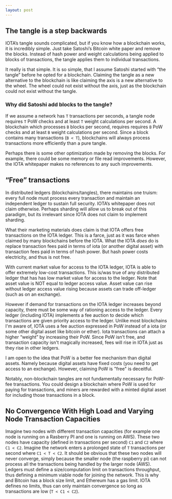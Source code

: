 ```yaml
---
layout: post
---
```


## The tangle is a step backwards

IOTA’s tangle sounds complicated, but if you know how a blockchain works, it is incredibly simple. Just take Satoshi’s Bitcoin white paper and remove the blocks.  Instead of hash power and weight calculations being applied to blocks of transactions, the tangle applies them to individual transactions.

It really is that simple. It is so simple, that I assume Satoshi started with “the tangle” before he opted for a blockchain. Claiming the tangle as a new alternative to the blockchain is like claiming the axis is a new alternative to the wheel. The wheel could not exist without the axis, just as the blockchain could not exist without the tangle.

### Why did Satoshi add blocks to the tangle?

If we assume a network has `T` transactions per seconds, a tangle node requires `T` PoW checks and at least `T` weight calculations per second. A blockchain which processes `B` blocks per second, requires requires `B` PoW checks and at least `B` weight calculations per second. Since a block contains many transactions (`B < T`), blockchains will always process transactions more efficiently than a pure tangle.

Perhaps there is some other optimization made by removing the blocks. For example, there could be some memory or file read improvements. However, the IOTA whitepaper makes no references to any such improvements.

## “Free” transactions

In distributed ledgers (blockchains/tangles), there maintains one truism: every full node must process every transaction and maintain an independent ledger to sustain full security.  IOTA’s whitepaper does not claim otherwise. Perhaps sharding will allow us to break out of this paradigm, but its irrelevant since IOTA does not claim to implement sharding.

What their marketing materials does claim is that IOTA offers free transactions on the IOTA ledger. This is a farce, just as it was farce when claimed by many blockchains before the IOTA. What the IOTA *does* do is replace transaction fees paid in terms of iota (or another digital asset) with transaction fees paid in terms of hash power. But hash power costs electricity, and thus is not free.

With current market value for access to the IOTA ledger, IOTA is able to offer extremely low-cost transactions. This is/was true of any distributed ledger that has has low market value for access to the ledger. Note that asset value is NOT equal to ledger access value. Asset value can rise without ledger access value rising because assets can trade off-ledger (such as on an exchange).

However if demand for transactions on the IOTA ledger increases beyond capacity, there must be some way of rationing access to the ledger. Every ledger (including IOTA) implements a fee auction to decide which transactions are given priority access to the ledger. Unlike most blockchains I'm aware of, IOTA uses a fee auction  expressed in PoW instead of a iota (or some other digital asset like bitcoin or ether). Iota transactions can attach a higher “weight” by increasing their PoW. Since PoW isn’t free, and transaction capacity isn't magically increased, fees will rise in IOTA just as they rise in other ledgers.

I am open to the idea that PoW is a better fee mechanism than digital assets. Namely because digital assets have fixed costs (you need to get access to an exchange). However, claiming PoW is "free" is deceitful.

Notably, non-blockchain tangles are not fundamentally necessary for PoW-fee transactions. You could design a blockchain where PoW is used for paying for transactions, and miners are rewarded with a minted digital asset for including those transactions in a block.

## No Convergence With High Load and Varying Node Transaction Capacities

Imagine two nodes with different transaction capacities (for example one node is running on a Rasberry PI and one is running on AWS). These two nodes have capacity (defined in transactions per second) `C1` and `C2` where `C1 < C2`. Imagine the network enters a prolonged state of `T` transactions per second where `C1 < T < C2`. It should be obvious that these two nodes will never converge, simply because the smaller node (the raspberry pi) can not process all the transactions being handled by the larger node (AWS). Ledgers must define a size/computation limit on transactions throughput, thus defining a minimum viable node for joining the network. This is why and Bitcoin has a block size limit, and Ethereum has a gas limit. IOTA defines no limits, thus can only maintain convergence so long as transactions are low (`T < C1 < C2`).
